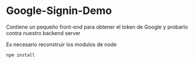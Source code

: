 # Google-Signin-Demo

Contiene un pequeño front-end para obtener el token de Google y probarlo contra nuestro backend server

Es necesario reconstruir los modulos de node

```
npm install
```